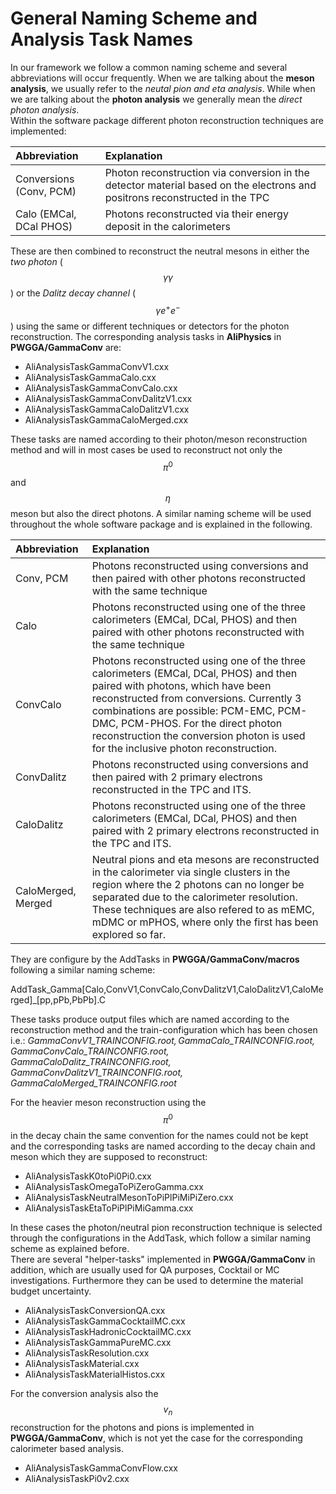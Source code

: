 # General Naming Scheme and Analysis Task Names

In our framework we follow a common naming scheme and several abbreviations will occur frequently. When we are talking about the **meson analysis**, we usually refer to the _neutal pion and eta analysis_. While when we are talking about the **photon analysis** we generally mean the _direct photon analysis_.  
Within the software package different photon reconstruction techniques are implemented:

| Abbreviation | Explanation |
| :--- | :--- |
| Conversions \(Conv, PCM\) | Photon reconstruction via conversion in the detector material based on the electrons and positrons reconstructed in the TPC |
| Calo \(EMCal, DCal PHOS\) | Photons reconstructed via their energy deposit in the calorimeters |

These are then combined to reconstruct the neutral mesons in either the _two photon_ \($$\gamma \gamma$$\) or the _Dalitz decay channel_ \($$\gamma e^+ e^-$$\) using the same or different techniques or detectors for the photon reconstruction. The corresponding analysis tasks in **AliPhysics** in **PWGGA/GammaConv** are:

* AliAnalysisTaskGammaConvV1.cxx
* AliAnalysisTaskGammaCalo.cxx
* AliAnalysisTaskGammaConvCalo.cxx
* AliAnalysisTaskGammaConvDalitzV1.cxx
* AliAnalysisTaskGammaCaloDalitzV1.cxx
* AliAnalysisTaskGammaCaloMerged.cxx

These tasks are named according to their photon/meson reconstruction method and will in most cases be used to reconstruct not only the $$\pi^0$$ and $$\eta$$ meson but also the direct photons. A similar naming scheme will be used throughout the whole software package and is explained in the following.

| Abbreviation | Explanation |
| :--- | :--- |
| Conv, PCM | Photons reconstructed using conversions and then paired with other photons reconstructed with the same technique |
| Calo | Photons reconstructed using one of the three calorimeters \(EMCal, DCal, PHOS\) and then paired with other photons reconstructed with the same technique |
| ConvCalo | Photons reconstructed using one of the three calorimeters \(EMCal, DCal, PHOS\) and then paired with photons, which have been reconstructed from conversions. Currently 3 combinations are possible: PCM-EMC, PCM-DMC, PCM-PHOS. For the direct photon reconstruction the conversion photon is used for the inclusive photon reconstruction. |
| ConvDalitz | Photons reconstructed using conversions and then paired with 2 primary electrons reconstructed in the TPC and ITS. |
| CaloDalitz | Photons reconstructed using one of the three calorimeters \(EMCal, DCal, PHOS\) and then paired with 2 primary electrons reconstructed in the TPC and ITS. |
| CaloMerged, Merged | Neutral pions and eta mesons are reconstructed in the calorimeter via single clusters in the region where the 2 photons can no longer be separated due to the calorimeter resolution. These techniques are also refered to as mEMC, mDMC or mPHOS, where only the first has been explored so far. |

They are configure by the AddTasks in **PWGGA/GammaConv/macros** following a similar naming scheme:

AddTask\_Gamma\[Calo,ConvV1,ConvCalo,ConvDalitzV1,CaloDalitzV1,CaloMerged\]\_\[pp,pPb,PbPb\].C

These tasks produce output files which are named according to the reconstruction method and the train-configuration which has been chosen i.e.: _GammaConvV1\_$TRAINCONFIG.root, GammaCalo\_$TRAINCONFIG.root, GammaConvCalo\_$TRAINCONFIG.root,  GammaCaloDalitz\_$TRAINCONFIG.root,  GammaConvDalitzV1\_$TRAINCONFIG.root, GammaCaloMerged\_$TRAINCONFIG.root_

For the heavier meson reconstruction using the $$\pi^0$$ in the decay chain the same convention for the names could not be kept and the corresponding tasks are named according to the decay chain and meson which they are supposed to reconstruct:

* AliAnalysisTaskK0toPi0Pi0.cxx
* AliAnalysisTaskOmegaToPiZeroGamma.cxx
* AliAnalysisTaskNeutralMesonToPiPlPiMiPiZero.cxx
* AliAnalysisTaskEtaToPiPlPiMiGamma.cxx

In these cases the photon/neutral pion reconstruction technique is selected through the configurations in the AddTask, which follow a similar naming scheme as explained before.  
There are several "helper-tasks" implemented in **PWGGA/GammaConv** in addition, which are usually used for QA purposes, Cocktail or MC investigations. Furthermore they can be used to determine the material budget uncertainty.

* AliAnalysisTaskConversionQA.cxx
* AliAnalysisTaskGammaCocktailMC.cxx
* AliAnalysisTaskHadronicCocktailMC.cxx
* AliAnalysisTaskGammaPureMC.cxx
* AliAnalysisTaskResolution.cxx
* AliAnalysisTaskMaterial.cxx
* AliAnalysisTaskMaterialHistos.cxx

For the conversion analysis also the $$v_n$$ reconstruction for the photons and pions is implemented in **PWGGA/GammaConv**, which is not yet the case for the corresponding calorimeter based analysis.

* AliAnalysisTaskGammaConvFlow.cxx
* AliAnalysisTaskPi0v2.cxx

